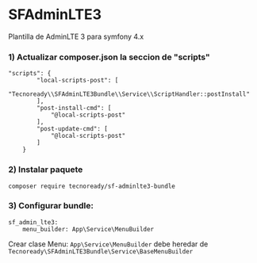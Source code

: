 # SFAdminLTE3
Plantilla de AdminLTE 3 para symfony 4.x

### 1) Actualizar composer.json la seccion de "scripts"

    "scripts": {
            "local-scripts-post": [
                "Tecnoready\\SFAdminLTE3Bundle\\Service\\ScriptHandler::postInstall"
            ],
            "post-install-cmd": [
                "@local-scripts-post"
            ],
            "post-update-cmd": [
                "@local-scripts-post"
            ]
        }

### 2) Instalar paquete

    composer require tecnoready/sf-adminlte3-bundle

### 3) Configurar bundle:

    sf_admin_lte3:
        menu_builder: App\Service\MenuBuilder

Crear clase Menu: `App\Service\MenuBuilder` debe heredar de `Tecnoready\SFAdminLTE3Bundle\Service\BaseMenuBuilder`
